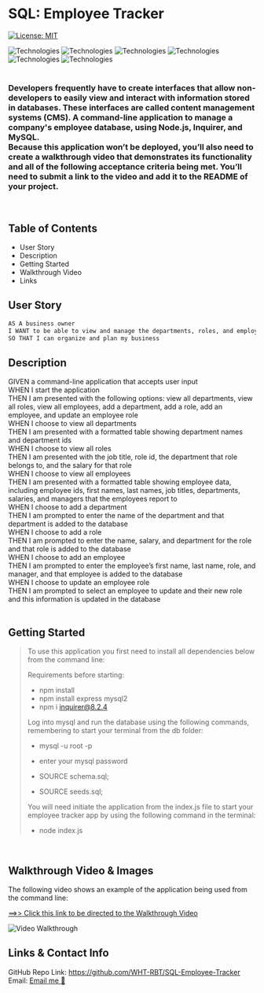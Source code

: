 # SQL: Employee Tracker

[![License: MIT](https://img.shields.io/badge/License-MIT-yellow.svg)](https://opensource.org/licenses/MIT)

![Technologies](https://img.shields.io/badge/-Git-F05032?logo=Git&logoColor=white)
![Technologies](https://img.shields.io/badge/-JavaScript-007396?logo=JavaScript&logoColor=white)
![Technologies](https://img.shields.io/badge/-Node.js-339933?logo=Node.js&logoColor=white)
![Technologies](https://img.shields.io/badge/-npm-CB3837?logo=npm&logoColor=white)
![Technologies](https://img.shields.io/badge/-MySQL-4479A1?logo=MySQL&logoColor=white)
![Technologies](https://img.shields.io/badge/-Inquirer-000000?logo=&logoColor=white)
<br>
<br>
<h3>Developers frequently have to create interfaces that allow non-developers to easily view and interact with information stored in databases. These interfaces are called content management systems (CMS).  
A command-line application to manage a company's employee database, using Node.js, Inquirer, and MySQL.

<br>
Because this application won’t be deployed, you’ll also need to create a walkthrough video that demonstrates its functionality and all of the following acceptance criteria being met. You’ll need to submit a link to the video and add it to the README of your project.</h3>

<br>

## Table of Contents

- User Story
- Description
- Getting Started
- Walkthrough Video
- Links

## User Story

```md
AS A business owner
I WANT to be able to view and manage the departments, roles, and employees in my company
SO THAT I can organize and plan my business
```

## Description

GIVEN a command-line application that accepts user input <br>
WHEN I start the application <br>
THEN I am presented with the following options: view all departments, view all roles, view all employees, add a department, add a role, add an employee, and update an employee role <br>
WHEN I choose to view all departments <br>
THEN I am presented with a formatted table showing department names and department ids <br>
WHEN I choose to view all roles <br>
THEN I am presented with the job title, role id, the department that role belongs to, and the salary for that role <br>
WHEN I choose to view all employees<br>
THEN I am presented with a formatted table showing employee data, including employee ids, first names, last names, job titles, departments, salaries, and managers that the employees report to<br>
WHEN I choose to add a department<br>
THEN I am prompted to enter the name of the department and that department is added to the database<br>
WHEN I choose to add a role <br>
THEN I am prompted to enter the name, salary, and department for the role and that role is added to the database <br>
WHEN I choose to add an employee <br>
THEN I am prompted to enter the employee’s first name, last name, role, and manager, and that employee is added to the database <br>
WHEN I choose to update an employee role <br>
THEN I am prompted to select an employee to update and their new role and this information is updated in the database <br><br>

## Getting Started

> To use this application you first need to install all dependencies below from the command line:
>
>Requirements before starting:
> - npm install
> - npm install express mysql2
> - npm i inquirer@8.2.4
>
> Log into mysql and run the database using the following commands, remembering to start your terminal from the db folder:
>
> - mysql -u root -p
>
> - enter your mysql password
>
> - SOURCE schema.sql;
>
> - SOURCE seeds.sql;
>
> You will need initiate the application from the index.js file to start your employee tracker app by using the following command in the terminal:
>
> - node index.js
> 
<br>

## Walkthrough Video & Images

The following video shows an example of the application being used from the command line:

<a href='https://drive.google.com/file/d/1eIMek84iKXnikJbDySWGH4VVIV8bA98E/view'>==>> Click this link to be directed to the Walkthrough Video</a>

![Video Walkthrough](<assets/Video Walkthrough - SQL Employee Tracker.gif>)
 <br>
 
## Links & Contact Info

GitHub Repo Link:
        https://github.com/WHT-RBT/SQL-Employee-Tracker <br>
Email:   <a href="mailto:the.whiterabbit@yahoo.com">Email me 🐇</a>


<br>